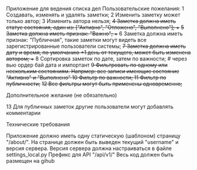 Приложение для ведения списка дел
Пользовательские пожелания:
1 Создавать, изменять и удалять заметки;
2 Изменить заметку может только автор;
3 Изменить автора нельзя;
~~4 Заметка должна иметь статус состояния, один из:
    ["Активно", "Отложено", "Выполнено"]; +~~
~~5 Заметка должна иметь признак: "Важно"; +~~
6 Заметка должна иметь признак: "Публичная",
    такие заметки могут видеть
    все зарегистрированные пользователи системы; 
~~7 Заметка должна иметь дату и время,
    по умолчанию +1 день от текущего,
    может быть изменена автором; +~~
8 Сортировка заметок по дате,
    затем по важности;  # через вью ордер бай дата и импортант
~~9 Фильтровать по одному или нескольким состояниям.
    Напрмер: все записи имеющие состояние "Активно" и "Выполнено"
10 Фильтр по важности;
11 Фильтр по публичности;~~
~~12 Все фильтры могут быть применены одновременно;~~

Дополнительное желание (не обязательно)

13 Для публичных заметок другие пользователи могут добавлять комментарии

Технические требования

Приложение должно иметь одну статическую (шаблоном) страницу "/about/".
На странице должен быть выведен текущий "username" и версия сервера.
Версия сервера должна настраиваться в файле settings_local.py
Префикс для API "/api/v1/"
Весь код должен быть размещен на gihub
